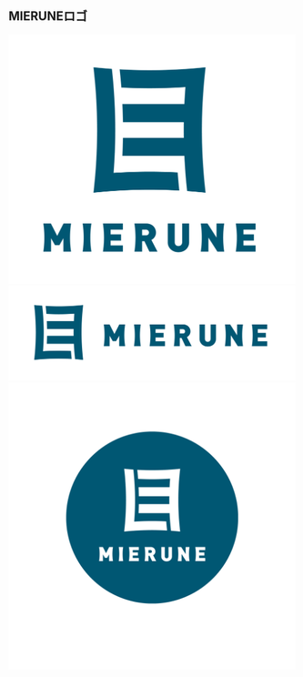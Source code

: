 ## MIERUNEロゴ

<img src='png/MIERUNE_logo01.png'>  

<img src='png/MIERUNE_logo02.png'>  

<img src='png/MIERUNE_logo03.png'>